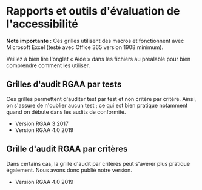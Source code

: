 # Rapports et outils d'évaluation de l'accessibilité

**Note importante :** Ces grilles utilisent des macros et fonctionnent avec Microsoft Excel (testé avec Office 365 version 1908 minimum).

Veillez à bien lire l'onglet « Aide » dans les fichiers au préalable pour bien comprendre comment les utiliser.

## Grilles d'audit RGAA par tests

Ces grilles permettent d'auditer test par test et non critère par critère. Ainsi, on s'assure de n'oublier aucun test ; ce qui est bien pratique notamment quand on débute dans les audits de conformité.

- Version RGAA 3 2017
- Version RGAA 4.0 2019

## Grille d'audit RGAA par critères

Dans certains cas, la grille d'audit par critères peut s'avérer plus pratique également. Nous avons donc publié notre version.

- Version RGAA 4.0 2019
